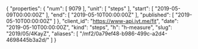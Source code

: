{
  "properties": {
    "num": [
      9079
    ],
    "unit": [
      "steps"
    ],
    "start": [
      "2019-05-09T00:00:00Z"
    ],
    "end": [
      "2019-05-10T00:00:00Z"
    ],
    "published": [
      "2019-05-10T00:00:00Z"
    ]
  },
  "client_id": "https://www-api.jvt.me/fit",
  "date": "2019-05-10T00:00:00Z",
  "kind": "steps",
  "h": "h-measure",
  "slug": "2019/05/4KayZ",
  "aliases": [
    "/mf2/0a79ef48-b986-499c-a2d4-4698445b3a2d/"
  ]
}
